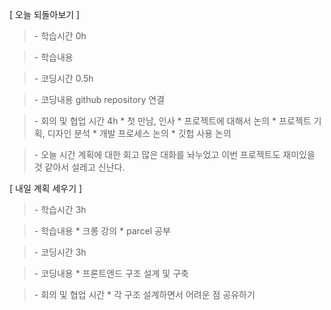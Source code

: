 [ 오늘 되돌아보기 ]

> \- 학습시간
> 0h

> \- 학습내용

> \- 코딩시간
> 0.5h

> \- 코딩내용
> github repository 연결

> \- 회의 및 협업 시간
> 4h
> \* 첫 만남, 인사
> \* 프로젝트에 대해서 논의
> \* 프로젝트 기획, 디자인 분석
> \* 개발 프로세스 논의
> \* 깃헙 사용 논의

> \- 오늘 시간 계획에 대한 회고
> 많은 대화를 놔누었고 이번 프로젝트도 재미있을 것 같아서 설레고 신난다.

[ 내일 계획 세우기 ]

> \- 학습시간
> 3h

> \- 학습내용
> \* 크롱 강의
> \* parcel 공부

> \- 코딩시간
> 3h

> \- 코딩내용
> \* 프론트엔드 구조 설계 및 구축

> \- 회의 및 협업 시간
> \* 각 구조 설계하면서 어려운 점 공유하기
